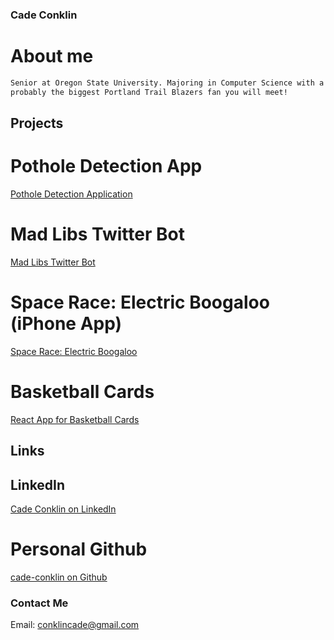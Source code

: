 ### Cade Conklin


# About me

```markdown
Senior at Oregon State University. Majoring in Computer Science with a Minor in Business Entrepreneurship. My favorite aspect of Software Engineering is the \n  learning that extends beyond a job. Having the ability to deliver well-tested products to customers and pursue interesting projects outside of work is what makes\n  SWE unique. Using Natural Langauge Processing and Regular Expressions, I created a Twitter Bot that turned tweets into Madlibs. Outside of work, I am \n
probably the biggest Portland Trail Blazers fan you will meet! 

```


## Projects
# Pothole Detection App
[Pothole Detection Application](https://github.com/cade-conklin/Pothole-Detection)

# Mad Libs Twitter Bot
[Mad Libs Twitter Bot](https://github.com/cade-conklin/mad-libs-twitter)

# Space Race: Electric Boogaloo (iPhone App)
[Space Race: Electric Boogaloo](https://github.com/conklica/SpaceRace)

# Basketball Cards
[React App for Basketball Cards](https://github.com/cade-conklin/basketball-cards)



## Links
## LinkedIn
[Cade Conklin on LinkedIn](https://www.linkedin.com/in/cade-conklin-b84000152/)

# Personal Github
[cade-conklin on Github](https://github.com/cade-conklin)




### Contact Me
Email: conklincade@gmail.com
